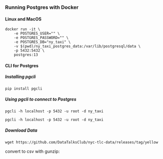 ### Running Postgres with Docker

#### Linux and MacOS

```
docker run -it \
	-e POSTGRES_USER="" \
    -e POSTGRES_PASSWORD="" \
	-e POSTGRES_DB="ny_taxi" \
	-v $(pwd)/ny_taxi_postgres_data:/var/lib/postgresql/data \
    -p 5432:5432 \
	postgres:13
```

#### CLI for Postgres

##### Installing pgcli

```
pip install pgcli
```

##### Using pgcli to connect to Postgres

```
pgcli -h localhost -p 5432 -u root -d ny_taxi
```

```
pgcli -h localhost -p 5432 -u root -d ny_taxi
```

##### Download Data

```
wget https://github.com/DataTalksClub/nyc-tlc-data/releases/tag/yellow
```
convert to csv with gunzip:

```gunzip yellow_tripdata_2021-01.csv.gz
```


